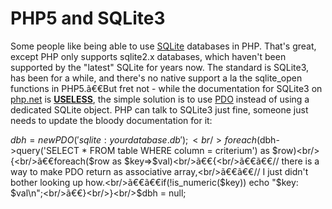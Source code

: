 # PHP5 and SQLite3

Some people like being able to use <a href="http://www.sqlite.org/" target="_blank">SQLite</a> databases in PHP. That's great, except PHP only supports sqlite2.x databases, which haven't been supported by the "latest" SQLite for years now. The standard is SQLite3, has been for a while, and there's no native support a la the sqlite_open functions in PHP5.ã€€But fret not - while the documentation for SQLite3 on <a href="http://www.php.net" target="_blank">php.net</a> is <a href="http://nl.php.net/manual/en/intro.sqlite3.php" target="_blank"><b>USELESS</b></a>, the simple solution is to use <a href="http://nl.php.net/manual/en/class.pdo.php" target="_blank">PDO</a> instead of using a dedicated SQLite object. PHP can talk to SQLite3 just fine, someone just needs to update the bloody documentation for it:

$dbh = new PDO('sqlite:yourdatabase.db');<br/>foreach($dbh->query('SELECT * FROM table WHERE column = criterium') as $row)<br/>{<br/>ã€€foreach($row as $key=>$val)<br/>ã€€{<br/>ã€€ã€€// there is a way to make PDO return as associative array,<br/>ã€€ã€€// I just didn't bother looking up how.<br/>ã€€ã€€if(!is_numeric($key)) echo "$key: $val\n";<br/>ã€€}<br/>}<br/>$dbh = null;
